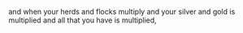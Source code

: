 and when your herds and flocks multiply and your silver and gold is multiplied and all that you have is multiplied,
